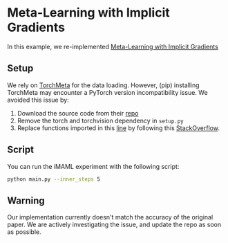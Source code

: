 # Meta-Learning with Implicit Gradients

In this example, we re-implemented
[Meta-Learning with Implicit Gradients](https://arxiv.org/abs/1909.04630)

## Setup

We rely on [TorchMeta](https://github.com/tristandeleu/pytorch-meta) for the data loading.
However, (pip) installing TorchMeta may encounter a PyTorch version incompatibility issue.
We avoided this issue by:

1. Download the source code from their [repo](https://github.com/tristandeleu/pytorch-meta)
2. Remove the torch and torchvision dependency in `setup.py`
3. Replace functions imported in this
[line](https://github.com/tristandeleu/pytorch-meta/blob/master/torchmeta/datasets/utils.py#L39)
by following this
[StackOverflow](https://stackoverflow.com/questions/25010369/wget-curl-large-file-from-google-drive/39225039#39225039).

## Script

You can run the iMAML experiment with the following script:

```bash
python main.py --inner_steps 5
```

## Warning

Our implementation currently doesn't match the accuracy of the original paper.
We are actively investigating the issue, and update the repo as soon as possible.
